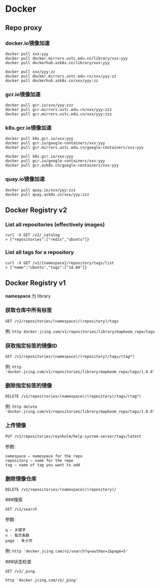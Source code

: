 # Docker

## Repo proxy

### docker.io镜像加速

```
docker pull xxx:yyy
docker pull docker.mirrors.ustc.edu.cn/library/xxx:yyy
docker pull dockerhub.azk8s.cn/library/xxx:yyy

docker pull xxx/yyy:zz
docker pull docker.mirrors.ustc.edu.cn/xxx/yyy:zz
docker pull dockerhub.azk8s.cn/xxx/yyy:zz
```


### gcr.io镜像加速

```
docker pull gcr.io/xxx/yyy:zzz
docker pull gcr.mirrors.ustc.edu.cn/xxx/yyy:zzz
docker pull gcr.mirrors.ustc.edu.cn/xxx/yyy:zzz
```

### k8s.gcr.io镜像加速

```
docker pull k8s.gcr.io/xxx:yyy
docker pull gcr.io/google-containers/xxx:yyy
docker pull gcr.mirrors.ustc.edu.cn/google-containers/xxx:yyy

docker pull k8s.gcr.io/xxx:yyy
docker pull gcr.io/google-containers/xxx:yyy
docker pull gcr.azk8s.cn/google-containers/xxx:yyy
```

### quay.io镜像加速

```
docker pull quay.io/xxx/yyy:zzz
docker pull quay.azk8s.cn/xxx/yyy:zzz
```

## Docker Registry v2

### List all repositories (effectively images)

```
curl -X GET /v2/_catalog
> {"repositories":["redis","ubuntu"]}
```

### List all tags for a repository

```
curl -X GET /v2/{namespace}/repository/tags/list
> {"name":"ubuntu","tags":["14.04"]}
```

## Docker Registry v1

**namespace** 为 library

### 获取仓库中所有标签

`GET /v1/repositories/(namespace)/(repository)/tags`

例:
`http docker.jcing.com/v1/repositories/library/mapboom_repo/tags`

### 获取指定标签的镜像ID

`GET /v1/repositories/(namespace)/(repository)/tags/(tag*)`

例:
`http 'docker.jcing.com/v1/repositories/library/mapboom_repo/tags/1.0.0'`

### 删除指定标签的镜像

`DELETE /v1/repositories/(namespace)/(repository)/tags/(tag*)`

例:
`http delete 'docker.jcing.com/v1/repositories/library/mapboom_repo/tags/1.0.0'`

### 上传镜像

`PUT /v1/repositories/reynholm/help-system-server/tags/latest`

参数:
```
namespace – namespace for the repo
repository – name for the repo
tag – name of tag you want to add
```

### 删除镜像仓库

`DELETE /v1/repositories/(namespace)/(repository)/`

###搜索

`GET /v1/search`

参数:

```
q – 关键字
n - 每页条数
page - 多少页
```

例:
`http 'docker.jcing.com/v1/search?q=auth&n=1&page=5'`

###状态检查

`GET /v1/_ping`

`http 'docker.jcing.com/v1/_ping'`
